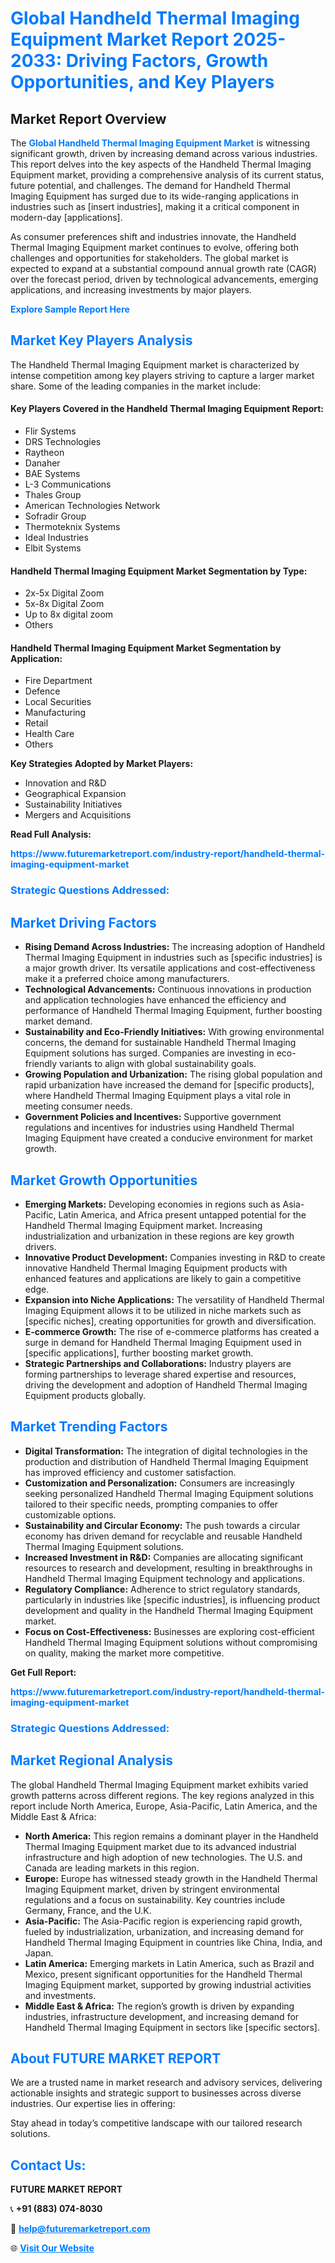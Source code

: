 <h1 style="color: #007BFF;">Global Handheld Thermal Imaging Equipment Market Report 2025-2033: Driving Factors, Growth Opportunities, and Key Players</h1>

<section id="overview">
<h2>Market Report Overview</h2>
<p>The <a href="https://www.futuremarketreport.com/industry-report/handheld-thermal-imaging-equipment-market" style="color: #007BFF; text-decoration: none;"><strong>Global Handheld Thermal Imaging Equipment Market</strong></a> is witnessing significant growth, driven by increasing demand across various industries. This report delves into the key aspects of the Handheld Thermal Imaging Equipment market, providing a comprehensive analysis of its current status, future potential, and challenges. The demand for Handheld Thermal Imaging Equipment has surged due to its wide-ranging applications in industries such as [insert industries], making it a critical component in modern-day [applications].</p>
<p>As consumer preferences shift and industries innovate, the Handheld Thermal Imaging Equipment market continues to evolve, offering both challenges and opportunities for stakeholders. The global market is expected to expand at a substantial compound annual growth rate (CAGR) over the forecast period, driven by technological advancements, emerging applications, and increasing investments by major players.</p>
</section>

<section id="overview">
<p><a href="https://www.futuremarketreport.com/request-sample/reportId=102025" style="color: #007BFF; text-decoration: none;"><strong>Explore Sample Report Here</strong></a></p>
</section>

<section id="key-players">
<h2 style="color: #007BFF;">Market Key Players Analysis</h2>
<p>The Handheld Thermal Imaging Equipment market is characterized by intense competition among key players striving to capture a larger market share. Some of the leading companies in the market include:</p>
<h4>Key Players Covered in the Handheld Thermal Imaging Equipment Report:</h4>
<ul><li>Flir Systems</li><li>DRS Technologies</li><li>Raytheon</li><li>Danaher</li><li>BAE Systems</li><li>L-3 Communications</li><li>Thales Group</li><li>American Technologies Network</li><li>Sofradir Group</li><li>Thermoteknix Systems</li><li>Ideal Industries</li><li>Elbit Systems</li></ul>
<h4>Handheld Thermal Imaging Equipment Market Segmentation by Type:</h4>
<ul><li>2x-5x Digital Zoom</li><li>5x-8x Digital Zoom</li><li>Up to 8x digital zoom</li><li>Others</li></ul>

<h4>Handheld Thermal Imaging Equipment Market Segmentation by Application:</h4>
<ul><li>Fire Department</li><li>Defence</li><li>Local Securities</li><li>Manufacturing</li><li>Retail</li><li>Health Care</li><li>Others</li></ul>
<p><strong>Key Strategies Adopted by Market Players:</strong></p>
<ul>
<li>Innovation and R&D</li>
<li>Geographical Expansion</li>
<li>Sustainability Initiatives</li>
<li>Mergers and Acquisitions</li>
</ul>
</section>

<section>
<p><strong>Read Full Analysis: </strong></p><a href="https://www.futuremarketreport.com/industry-report/handheld-thermal-imaging-equipment-market" style="color: #007BFF; text-decoration: none;"><strong>https://www.futuremarketreport.com/industry-report/handheld-thermal-imaging-equipment-market</strong></a>
<h3 style="color: #007BFF;">Strategic Questions Addressed:</h3>
</section>

<section id="driving-factors">
<h2 style="color: #007BFF;">Market Driving Factors</h2>
<ul>
<li><strong>Rising Demand Across Industries:</strong> The increasing adoption of Handheld Thermal Imaging Equipment in industries such as [specific industries] is a major growth driver. Its versatile applications and cost-effectiveness make it a preferred choice among manufacturers.</li>
<li><strong>Technological Advancements:</strong> Continuous innovations in production and application technologies have enhanced the efficiency and performance of Handheld Thermal Imaging Equipment, further boosting market demand.</li>
<li><strong>Sustainability and Eco-Friendly Initiatives:</strong> With growing environmental concerns, the demand for sustainable Handheld Thermal Imaging Equipment solutions has surged. Companies are investing in eco-friendly variants to align with global sustainability goals.</li>
<li><strong>Growing Population and Urbanization:</strong> The rising global population and rapid urbanization have increased the demand for [specific products], where Handheld Thermal Imaging Equipment plays a vital role in meeting consumer needs.</li>
<li><strong>Government Policies and Incentives:</strong> Supportive government regulations and incentives for industries using Handheld Thermal Imaging Equipment have created a conducive environment for market growth.</li>
</ul>
</section>

<section id="growth-opportunities">
<h2 style="color: #007BFF;">Market Growth Opportunities</h2>
<ul>
<li><strong>Emerging Markets:</strong> Developing economies in regions such as Asia-Pacific, Latin America, and Africa present untapped potential for the Handheld Thermal Imaging Equipment market. Increasing industrialization and urbanization in these regions are key growth drivers.</li>
<li><strong>Innovative Product Development:</strong> Companies investing in R&D to create innovative Handheld Thermal Imaging Equipment products with enhanced features and applications are likely to gain a competitive edge.</li>
<li><strong>Expansion into Niche Applications:</strong> The versatility of Handheld Thermal Imaging Equipment allows it to be utilized in niche markets such as [specific niches], creating opportunities for growth and diversification.</li>
<li><strong>E-commerce Growth:</strong> The rise of e-commerce platforms has created a surge in demand for Handheld Thermal Imaging Equipment used in [specific applications], further boosting market growth.</li>
<li><strong>Strategic Partnerships and Collaborations:</strong> Industry players are forming partnerships to leverage shared expertise and resources, driving the development and adoption of Handheld Thermal Imaging Equipment products globally.</li>
</ul>
</section>

<section id="trending-factors">
<h2 style="color: #007BFF;">Market Trending Factors</h2>
<ul>
<li><strong>Digital Transformation:</strong> The integration of digital technologies in the production and distribution of Handheld Thermal Imaging Equipment has improved efficiency and customer satisfaction.</li>
<li><strong>Customization and Personalization:</strong> Consumers are increasingly seeking personalized Handheld Thermal Imaging Equipment solutions tailored to their specific needs, prompting companies to offer customizable options.</li>
<li><strong>Sustainability and Circular Economy:</strong> The push towards a circular economy has driven demand for recyclable and reusable Handheld Thermal Imaging Equipment solutions.</li>
<li><strong>Increased Investment in R&D:</strong> Companies are allocating significant resources to research and development, resulting in breakthroughs in Handheld Thermal Imaging Equipment technology and applications.</li>
<li><strong>Regulatory Compliance:</strong> Adherence to strict regulatory standards, particularly in industries like [specific industries], is influencing product development and quality in the Handheld Thermal Imaging Equipment market.</li>
<li><strong>Focus on Cost-Effectiveness:</strong> Businesses are exploring cost-efficient Handheld Thermal Imaging Equipment solutions without compromising on quality, making the market more competitive.</li>
</ul>
</section>

<section>
<p><strong>Get Full Report: </strong></p><a href="https://www.futuremarketreport.com/industry-report/handheld-thermal-imaging-equipment-market" style="color: #007BFF; text-decoration: none;"><strong>https://www.futuremarketreport.com/industry-report/handheld-thermal-imaging-equipment-market</strong></a>
<h3 style="color: #007BFF;">Strategic Questions Addressed:</h3>
</section>


<section id="regional-analysis">
<h2 style="color: #007BFF;">Market Regional Analysis</h2>
<p>The global Handheld Thermal Imaging Equipment market exhibits varied growth patterns across different regions. The key regions analyzed in this report include North America, Europe, Asia-Pacific, Latin America, and the Middle East & Africa:</p>
<ul>
<li><strong>North America:</strong> This region remains a dominant player in the Handheld Thermal Imaging Equipment market due to its advanced industrial infrastructure and high adoption of new technologies. The U.S. and Canada are leading markets in this region.</li>
<li><strong>Europe:</strong> Europe has witnessed steady growth in the Handheld Thermal Imaging Equipment market, driven by stringent environmental regulations and a focus on sustainability. Key countries include Germany, France, and the U.K.</li>
<li><strong>Asia-Pacific:</strong> The Asia-Pacific region is experiencing rapid growth, fueled by industrialization, urbanization, and increasing demand for Handheld Thermal Imaging Equipment in countries like China, India, and Japan.</li>
<li><strong>Latin America:</strong> Emerging markets in Latin America, such as Brazil and Mexico, present significant opportunities for the Handheld Thermal Imaging Equipment market, supported by growing industrial activities and investments.</li>
<li><strong>Middle East & Africa:</strong> The region’s growth is driven by expanding industries, infrastructure development, and increasing demand for Handheld Thermal Imaging Equipment in sectors like [specific sectors].</li>
</ul>
</section>

<footer>
<h2 style="color: #007BFF;">About FUTURE MARKET REPORT</h2>
<p>We are a trusted name in market research and advisory services, delivering actionable insights and strategic support to businesses across diverse industries. Our expertise lies in offering:</p>

<p>Stay ahead in today’s competitive landscape with our tailored research solutions.</p>

<h2 style="color: #007BFF;">Contact Us:</h2>
<p><strong>FUTURE MARKET REPORT</strong></p>
<p>📞 <strong>+91 (883) 074-8030</strong></p>
<p>📧 <strong><a href="mailto:help@futuremarketreport.com" style="color: #007BFF;">help@futuremarketreport.com</a></strong></p>
<p>🌐 <strong><a href="https://www.futuremarketreport.com/" style="color: #007BFF;">Visit Our Website</a></strong></p>
</footer>